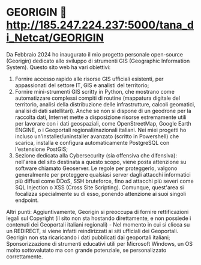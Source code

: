 # GEORIGIN 🖤 http://185.247.224.237:5000/tana_di_Netcat/GEORIGIN
Da Febbraio 2024 ho inaugurato il mio progetto personale open-source (Georigin) dedicato allo sviluppo di strumenti GIS (Geographic Information System). Questo sito web ha vari obiettivi:

1. Fornire accesso rapido alle risorse GIS ufficiali esistenti, per appassionati del settore IT, GIS e analisti del territorio;
2. Fornire mini-strumenti GIS scritty in Python, che mostrano come automatizzare complessi compiti di routine (mappatura digitale del territorio, analisi della distribuzione delle infrastrutture, calcoli geomatici, analisi di dati satellitari). Anche se non si dispone di un geodrone per la raccolta dati, Internet mette a disposizione risorse estremamente utili per lavorare con i dati geospaziali, come OpenStreetMap, Google Earth ENGINE, o i Geoportali regionali/nazionali italiani. Nei miei progetti ho incluso un'installer/uninstaller avanzato (scritto in Powershell) che scarica, installa e configura automaticamente PostgreSQL con l'estensione PostGIS;
3. Sezione dedicata alla Cybersecurity (sia offensiva che difensiva): nell'area del sito destinata a questo scopo, viene posta attenzione su software chiamato Geoserver. Le regole per proteggerlo, valgono generalmente per proteggere qualsiasi server dagli attacchi informatici più diffusi come DDoS, SSH bruteforce, fino ad attacchi più severi come SQL Injection o XSS (Cross Site Scripting). Comunque, quest'area si focalizza specialmente su di esso, ponendo attenzione ai suoi singoli endpoint.

Altri punti:
Aggiuntivamente, Georigin si preoccupa di fornire rettificazioni legali sul Copyright (il sito non sta hostando direttamente, e non possiede i contenuti dei Geoportali italiani regionali) - Nel momento in cui si clicca su un REDIRECT, si viene infatti reindirizzati ai siti ufficiali dei Geoportali. Georigin non sta ricaricando i dati pubblicati dai geoportali italiani;
Sponsorizzazione di strumenti educativi utili per Microsoft Windows, un OS molto sottovalutato ma con grande potenziale, se personalizzato correttamente.
